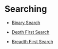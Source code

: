 # Searching

- [Binary Search](https://github.com/369geofreeman/machine-learning-algorithms-and-data-structures/tree/main/Data-Structures/searching/binary-search)

- [Depth First Search](https://github.com/369geofreeman/machine-learning-algorithms-and-data-structures/tree/main/Data-Structures/searching/depth-first-search)

- [Breadth First Search](https://github.com/369geofreeman/machine-learning-algorithms-and-data-structures/tree/main/Data-Structures/searching/breadth-first-search)

